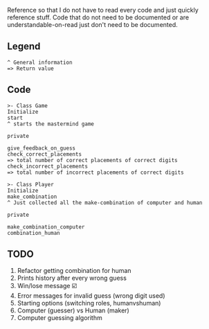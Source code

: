 Reference so that I do not have to read every code and just quickly reference stuff.
Code that do not need to be documented or are understandable-on-read just don't need to be documented.

## Legend

```
^ General information
=> Return value
```

## Code

```
>- Class Game
Initialize
start
^ starts the mastermind game

private

give_feedback_on_guess
check_correct_placements
=> total number of correct placements of correct digits
check_incorrect_placements
=> total number of incorrect placements of correct digits
```

```
>- Class Player
Initialize
make_combination
^ Just collected all the make-combination of computer and human

private

make_combination_computer
combination_human
```

## TODO

1. Refactor getting combination for human
1. Prints history after every wrong guess
1. Win/lose message ☑️
1. Error messages for invalid guess (wrong digit used)
1. Starting options (switching roles, humanvshuman)
1. Computer (guesser) vs Human (maker)
1. Computer guessing algorithm
